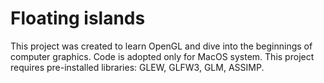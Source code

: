 # Floating islands

This project was created to learn OpenGL and dive into the beginnings of computer graphics.
Code is adopted only for MacOS system. 
This project requires pre-installed libraries: GLEW, GLFW3, GLM, ASSIMP.